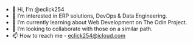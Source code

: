 - 👋 Hi, I’m @eclick254
- 👀 I’m interested in ERP solutions, DevOps & Data Engineering.
- 🌱 I’m currently learning about Web Development on The Odin Project.
- 💞️ I’m looking to collaborate with those on a similar path.
- 📫 How to reach me - eclick254@icloud.com

<!---
eclick254/eclick254 is a ✨ special ✨ repository because its `README.md` (this file) appears on your GitHub profile.
You can click the Preview link to take a look at your changes.
--->
